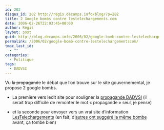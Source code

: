 ```yaml
---
id: 202
disqus_id: 202 http://regis.decamps.info/blog/?p=202
title: 2 Google bombs contre lestelechargements.com
date: 2006-02-26T22:03:45+00:00
author: Régis
layout: post
guid: http://blog.decamps.info/2006/02/google-bomb-contre-lestelechargementscom/
permalink: /2006/02/google-bomb-contre-lestelechargementscom/
tmac_last_id:
  - ""
categories:
  - Politique
tags:
  - DADVSI
---
```

Vu <strike>la propagande</strike> le débat que l’on trouve sur le site gouvernemental, je propose 2 google bombs.

* La première vers ledit site pour souligner la [propagande DADVSI](http://www.lestelechargements.com/) (il serait trop difficile de remonter le mot « propagande » seul, je pense)
  
* et la seconde pour envoyer vers un vrai site d’information <a href="http://lestelechargements.info" alt="lestelechargements" title="lestelechargements">LesTelechargements</a> (en fait, d’[autres ont suggéré la même bombe](http://www.odebi.org/forums/index.php?showtopic=4733) avant, ça tombe bien)
